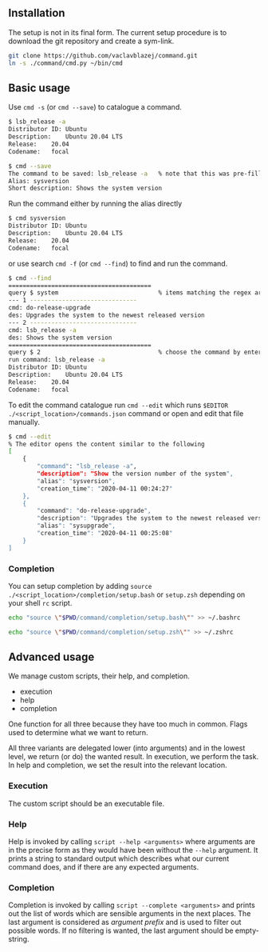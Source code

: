 ## Installation

The setup is not in its final form.
The current setup procedure is to download the git repository and create a sym-link.

```bash
git clone https://github.com/vaclavblazej/command.git
ln -s ./command/cmd.py ~/bin/cmd
```

## Basic usage

Use `cmd -s` (or `cmd --save`) to catalogue a command.

```bash
$ lsb_release -a
Distributor ID:	Ubuntu
Description:	Ubuntu 20.04 LTS
Release:	20.04
Codename:	focal

$ cmd --save
The command to be saved: lsb_release -a   % note that this was pre-filled from history
Alias: sysversion
Short description: Shows the system version
```

Run the command either by running the alias directly

```bash
$ cmd sysversion
Distributor ID:	Ubuntu
Description:	Ubuntu 20.04 LTS
Release:	20.04
Codename:	focal
```

or use search `cmd -f` (or `cmd --find`) to find and run the command.

```bash
$ cmd --find
========================================
query $ system                            % items matching the regex are displayed
--- 1 ------------------------------
cmd: do-release-upgrade
des: Upgrades the system to the newest released version
--- 2 ------------------------------
cmd: lsb_release -a
des: Shows the system version
========================================
query $ 2                                 % choose the command by entering its number
run command: lsb_release -a
Distributor ID:	Ubuntu
Description:	Ubuntu 20.04 LTS
Release:	20.04
Codename:	focal
```

To edit the command catalogue run `cmd --edit` which runs `$EDITOR ./<script_location>/commands.json` command or open and edit that file manually.

```bash
$ cmd --edit
% The editor opens the content similar to the following
[
    {
        "command": "lsb_release -a",
        "description": "Show the version number of the system",
        "alias": "sysversion",
        "creation_time": "2020-04-11 00:24:27"
    },
    {
        "command": "do-release-upgrade",
        "description": "Upgrades the system to the newest released version",
        "alias": "sysupgrade",
        "creation_time": "2020-04-11 00:25:08"
    }
]
```

### Completion

You can setup completion by adding `source ./<script_location>/completion/setup.bash` or `setup.zsh` depending on your shell `rc` script.

```bash
echo "source \"$PWD/command/completion/setup.bash\"" >> ~/.bashrc
```

```zsh
echo "source \"$PWD/command/completion/setup.zsh\"" >> ~/.zshrc
```

## Advanced usage

We manage custom scripts, their help, and completion.

* execution
* help
* completion

One function for all three because they have too much in common.
Flags used to determine what we want to return.

All three variants are delegated lower (into arguments) and in the lowest level, we return (or do) the wanted result.
In execution, we perform the task.
In help and completion, we set the result into the relevant location.

### Execution

The custom script should be an executable file.

### Help

Help is invoked by calling `script --help <arguments>` where arguments are in the precise form as they would have been without the `--help` argument.
It prints a string to standard output which describes what our current command does, and if there are any expected arguments.

### Completion

Completion is invoked by calling `script --complete <arguments>` and prints out the list of words which are sensible arguments in the next places.
The last argument is considered as *argument prefix* and is used to filter out possible words.
If no filtering is wanted, the last argument should be empty-string.



